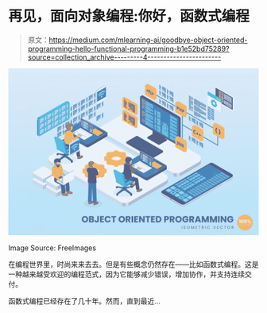 # 再见，面向对象编程:你好，函数式编程

> 原文：<https://medium.com/mlearning-ai/goodbye-object-oriented-programming-hello-functional-programming-b1e52bd75289?source=collection_archive---------4----------------------->

![](img/52962ae46424c68b826e5b021431eb80.png)

Image Source: FreeImages

在编程世界里，时尚来来去去。但是有些概念仍然存在——比如函数式编程。这是一种越来越受欢迎的编程范式，因为它能够减少错误，增加协作，并支持连续交付。

函数式编程已经存在了几十年。然而，直到最近…